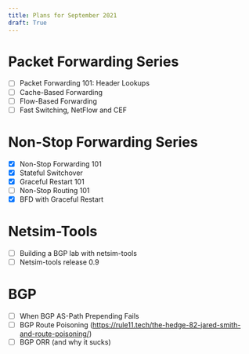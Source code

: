 ```yaml
---
title: Plans for September 2021
draft: True
---
```


Packet Forwarding Series
========================
* [ ] Packet Forwarding 101: Header Lookups
* [ ] Cache-Based Forwarding
* [ ] Flow-Based Forwarding
* [ ] Fast Switching, NetFlow and CEF

Non-Stop Forwarding Series
==========================
* [x] Non-Stop Forwarding 101
* [x] Stateful Switchover
* [x] Graceful Restart 101
* [ ] Non-Stop Routing 101
* [x] BFD with Graceful Restart

Netsim-Tools
===========================
* [ ] Building a BGP lab with netsim-tools
* [ ] Netsim-tools release 0.9

BGP
===========================
* [ ] When BGP AS-Path Prepending Fails
* [ ] BGP Route Poisoning (https://rule11.tech/the-hedge-82-jared-smith-and-route-poisoning/)
* [ ] BGP ORR (and why it sucks)

